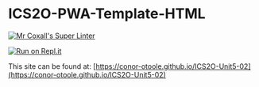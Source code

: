 # ICS2O-PWA-Template-HTML

[![Mr Coxall's Super Linter](https://github.com/conor-otoole/ICS2O-Unit5-02/workflows/Mr%20Coxall's%20Super%20Linter/badge.svg)](https://github.com/conor-otoole/ICS2O-Unit5-02/actions/)

[![Run on Repl.it](https://repl.it/badge/github/conor-otoole/ICS2O-Unit5-02)](https://repl.it/github/conor-otoole/ICS2O-Unit5-02)

This site can be found at: [https://conor-otoole.github.io/ICS2O-Unit5-02](https://conor-otoole.github.io/ICS2O-Unit5-02)
